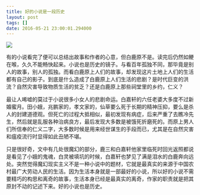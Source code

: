 ```yaml
---
title: 好的小说是一段历史
layout: post
tags: []
date: 2016-05-21 23:00:01.294000
---
```

![]({{site.cdnurl}}/assets/images/posts/2016/05/---.jpg)

有的小说看完了便可以总结出故事和作者的心意，但白鹿原不是。读完后仍然如鲠在喉，久久不能畅快起来。小说也是历史的镜子。与看百年孤独不同，那毕竟是别人的故事，别人的孤独。而看白鹿原上人们的故事，却发现这片土地上人们的生活都有自己的影子。到底是什么造成了白鹿原上人们生活的悲剧？是时代巨变的洪流？自然灾害导致物质生活的贫乏？还是白鹿原上那些祠堂里的乡约，仁义？

最让人唏嘘的莫过于小说很多小女人的悲剧命运。白嘉轩的六任老婆大多度不过新婚蜜月。田小娥，兆鹏家的，孝文家的，仙草要么死于长期的精神压抑，要么是杀人的封建道德观。但死亡的过程大抵相似，最初发现有病症，后来严重了去瞧冷先生，然后就是乱服各种治病良方，最后发现大多数是被饿死折磨死的。而原上男人们所信奉的仁义二字，大多数时候是用来经世谋生的手段而已，尤其是在自然灾害和瘟疫流行时显得如此丑陋不堪。

只是很好奇，文中有几处很魔幻的部分，鹿三和白嘉轩他家里临死时回光返照都说是看见了小娥的鬼魂，白灵被填坑的时候，白嘉轩也梦见了满是泪水的白鹿奔向远处。突然觉得魔幻现实主义不是一种小说中的题材，它就是最真实的来源于中国农村最广大劳动人民的生活。因为生活本身就是一部最好的小说，所以好的小说不需要精巧的构思和离奇的故事，生活本身已经是最真实的离奇，作家的职责就是把其原封不动的记述下来。好的小说也是历史。

